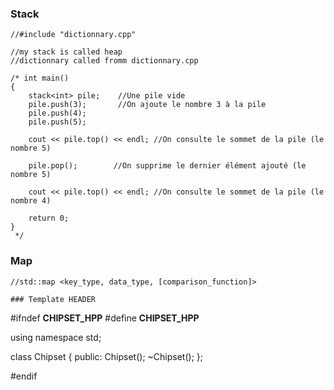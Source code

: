 ### Stack

```
//#include "dictionnary.cpp"

//my stack is called heap
//dictionnary called fromm dictionnary.cpp

/* int main()
{
    stack<int> pile;    //Une pile vide
    pile.push(3);       //On ajoute le nombre 3 à la pile
    pile.push(4);
    pile.push(5);

    cout << pile.top() << endl; //On consulte le sommet de la pile (le nombre 5)
 
    pile.pop();        //On supprime le dernier élément ajouté (le nombre 5)

    cout << pile.top() << endl; //On consulte le sommet de la pile (le nombre 4)

    return 0;
}
 */
 ```

 ### Map
```
//std::map <key_type, data_type, [comparison_function]>

### Template HEADER
```
#ifndef __CHIPSET_HPP__
#define __CHIPSET_HPP__

using namespace std;

class Chipset
{
public:
    Chipset();
    ~Chipset();
};

#endif
```